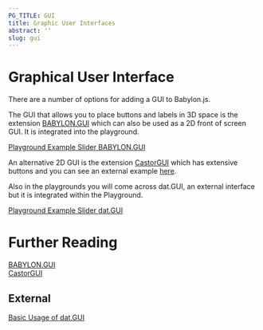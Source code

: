 ```yaml
---
PG_TITLE: GUI
title: Graphic User Interfaces
abstract: ''
slug: gui
---
```


# Graphical User Interface

There are a number of options for adding a GUI to Babylon.js. 

The GUI that allows you to place buttons and labels in 3D space is the extension [BABYLON.GUI](/How_To/Gui)  which can also be used as a 2D front of screen GUI. It is integrated into the playground.

[Playground Example Slider BABYLON.GUI](https://www.babylonjs-playground.com/#NGS9AU)

An alternative 2D GUI is the extension [CastorGUI](/extensions/CastorGUI) which has extensive buttons and you can see an external example [here](http://www.babylon.actifgames.com/demoCastorGUI/). 

Also in the playgrounds you will come across dat.GUI, an external interface but it is integrated within the Playground. 

[Playground Example Slider dat.GUI](https://www.babylonjs-playground.com/#NGS9AU#1)


# Further Reading

[BABYLON.GUI](/How_To/Gui)  
[CastorGUI](/extensions/CastorGUI)

## External
[Basic Usage of dat.GUI](https://workshop.chromeexperiments.com/examples/gui/#1--Basic-Usage)
